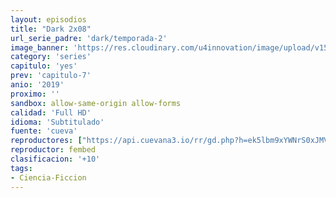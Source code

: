 ```yaml
---
layout: episodios
title: "Dark 2x08"
url_serie_padre: 'dark/temporada-2'
image_banner: 'https://res.cloudinary.com/u4innovation/image/upload/v1561171881/dark2banner-min_hmfg51.jpg'
category: 'series'
capitulo: 'yes'
prev: 'capitulo-7'
anio: '2019'
proximo: ''
sandbox: allow-same-origin allow-forms
calidad: 'Full HD'
idioma: 'Subtitulado'
fuente: 'cueva'
reproductores: ["https://api.cuevana3.io/rr/gd.php?h=ek5lbm9xYWNrS0xJMVp5b21KREk0dFBLbjVkaHhkRGdrOG1jbnBpUnhhS1ZwM3A4bktxaTQ1bTRpbXVXbGNYYWxNS3FoR2FrcnNDNHFIOXJlcU9yNjgyU3FadVkyUT09"]
reproductor: fembed
clasificacion: '+10'
tags:
- Ciencia-Ficcion
---
```












